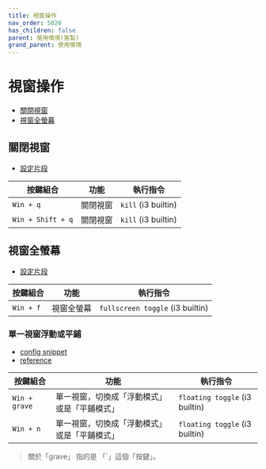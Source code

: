 ```yaml
---
title: 視窗操作
nav_order: 5020
has_children: false
parent: 使用情境(客製)
grand_parent: 使用情境
---
```



# 視窗操作

* [關閉視窗](#關閉視窗)
* [視窗全螢幕](#視窗全螢幕)


## 關閉視窗

* [設定片段](https://github.com/samwhelp/note-about-i3wm/blob/gh-pages/_demo/config/i3wm-config/main/config/i3/gen/i3wm-gen-rc/Section/Subject/Window/Keybind/Close.conf)

| 按鍵組合          | 功能     | 執行指令            |
| ----------------- | -------- | ------------------- |
| `Win + q`         | 關閉視窗 | `kill` (i3 builtin) |
| `Win + Shift + q` | 關閉視窗 | `kill` (i3 builtin) |


## 視窗全螢幕

* [設定片段](https://github.com/samwhelp/note-about-i3wm/blob/gh-pages/_demo/config/i3wm-config/main/config/i3/gen/i3wm-gen-rc/Section/Subject/Window/Keybind/FullScreen.conf)

| 按鍵組合  | 功能       | 執行指令                         |
| --------- | ---------- | -------------------------------- |
| `Win + f` | 視窗全螢幕 | `fullscreen toggle` (i3 builtin) |


### 單一視窗浮動或平鋪

* [config snippet](config/i3/gen/i3wm-gen-rc/Section/Subject/Window/Keybind/FloatingToggle.conf)
* [reference](https://i3wm.org/docs/userguide.html#manipulating_layout)

| 按鍵組合      | 功能                                         | 執行指令                       |
| ------------- | -------------------------------------------- | ------------------------------ |
| `Win + grave` | 單一視窗，切換成「浮動模式」或是「平鋪模式」 | `floating toggle` (i3 builtin) |
| `Win + n`     | 單一視窗，切換成「浮動模式」或是「平鋪模式」 | `floating toggle` (i3 builtin) |

> 關於「grave」 指的是 「`」這個「按鍵」。
